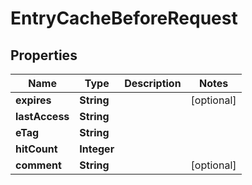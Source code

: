 

# EntryCacheBeforeRequest


## Properties

| Name | Type | Description | Notes |
|------------ | ------------- | ------------- | -------------|
|**expires** | **String** |  |  [optional] |
|**lastAccess** | **String** |  |  |
|**eTag** | **String** |  |  |
|**hitCount** | **Integer** |  |  |
|**comment** | **String** |  |  [optional] |



